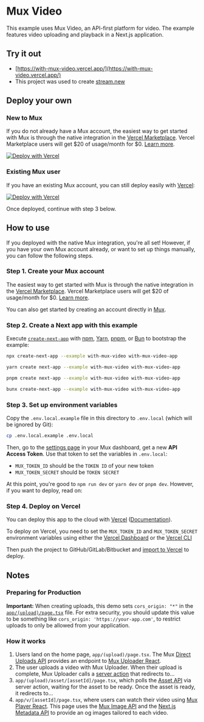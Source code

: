 # Mux Video

This example uses Mux Video, an API-first platform for video. The example features video uploading and playback in a Next.js application.

## Try it out

- [https://with-mux-video.vercel.app/](https://with-mux-video.vercel.app/)
- This project was used to create [stream.new](https://stream.new/)

## Deploy your own

### New to Mux

If you do not already have a Mux account, the easiest way to get started with Mux is through the native integration in the [Vercel Marketplace](https://vercel.com/marketplace/mux). Vercel Marketplace users will get $20 of usage/month for $0. [Learn more](https://vercel.com/marketplace/mux).

[![Deploy with Vercel](https://vercel.com/button)](https://vercel.com/new/clone?repository-url=https://github.com/vercel/next.js/tree/canary/examples/with-mux-video&project-name=with-mux-video&repository-name=with-mux-video&products=[{"type":"integration","productSlug":"mux","integrationSlug":"mux","protocol":"video"}])

### Existing Mux user

If you have an existing Mux account, you can still deploy easily with [Vercel](https://vercel.com/home):

[![Deploy with Vercel](https://vercel.com/button)](https://vercel.com/new/clone?repository-url=https://github.com/vercel/next.js/tree/canary/examples/with-mux-video&project-name=with-mux-video&repository-name=with-mux-video)

Once deployed, continue with step 3 below.

## How to use

If you deployed with the native Mux integration, you're all set! However, if you have your own Mux account already, or want to set up things manually, you can follow the following steps.

### Step 1. Create your Mux account

The easiest way to get started with Mux is through the native integration in the [Vercel Marketplace](https://vercel.com/marketplace/mux). Vercel Marketplace users will get $20 of usage/month for $0. [Learn more](https://vercel.com/marketplace/mux).

You can also get started by creating an account directly in [Mux](https://www.mux.com/?utm_source=create-next-app&utm_medium=with-mux-video&utm_campaign=create-next-app). 

### Step 2. Create a Next app with this example

Execute [`create-next-app`](https://github.com/vercel/next.js/tree/canary/packages/create-next-app) with [npm](https://docs.npmjs.com/cli/init), [Yarn](https://yarnpkg.com/lang/en/docs/cli/create/), [pnpm](https://pnpm.io), or [Bun](https://bun.sh/docs/cli/bunx) to bootstrap the example:

```bash
npx create-next-app --example with-mux-video with-mux-video-app
```

```bash
yarn create next-app --example with-mux-video with-mux-video-app
```

```bash
pnpm create next-app --example with-mux-video with-mux-video-app
```

```bash
bunx create-next-app --example with-mux-video with-mux-video-app
```

### Step 3. Set up environment variables

Copy the `.env.local.example` file in this directory to `.env.local` (which will be ignored by Git):

```bash
cp .env.local.example .env.local
```

Then, go to the [settings page](https://dashboard.mux.com/settings/access-tokens) in your Mux dashboard, get a new **API Access Token**. Use that token to set the variables in `.env.local`:

- `MUX_TOKEN_ID` should be the `TOKEN ID` of your new token
- `MUX_TOKEN_SECRET` should be `TOKEN SECRET`

At this point, you're good to `npm run dev` or `yarn dev` or `pnpm dev`. However, if you want to deploy, read on:

### Step 4. Deploy on Vercel

You can deploy this app to the cloud with [Vercel](https://vercel.com/new?utm_source=github&utm_medium=readme&utm_campaign=next-example) ([Documentation](https://nextjs.org/docs/deployment)).

To deploy on Vercel, you need to set the `MUX_TOKEN_ID` and `MUX_TOKEN_SECRET` environment variables using either the [Vercel Dashboard](https://vercel.com/docs/projects/environment-variables/managing-environment-variables?utm_source=github&utm_medium=readme&utm_campaign=next-example) or the [Vercel CLI](https://vercel.com/docs/cli/env?utm_source=github&utm_medium=readme&utm_campaign=next-example)

Then push the project to GitHub/GitLab/Bitbucket and [import to Vercel](https://vercel.com/new?utm_source=github&utm_medium=readme&utm_campaign=next-example) to deploy.

## Notes

### Preparing for Production

**Important:** When creating uploads, this demo sets `cors_origin: "*"` in the [`app/(upload)/page.tsx`](<app/(upload)/page.tsx>) file. For extra security, you should update this value to be something like `cors_origin: 'https://your-app.com'`, to restrict uploads to only be allowed from your application.

### How it works

1. Users land on the home page, `app/(upload)/page.tsx`. The Mux [Direct Uploads API](https://docs.mux.com/api-reference#video/tag/direct-uploads?utm_source=create-next-app&utm_medium=with-mux-video&utm_campaign=create-next-app) provides an endpoint to [Mux Uploader React](https://docs.mux.com/guides/mux-uploader?utm_source=create-next-app&utm_medium=with-mux-video&utm_campaign=create-next-app).
1. The user uploads a video with Mux Uploader. When their upload is complete, Mux Uploader calls a [server action](https://nextjs.org/docs/app/building-your-application/data-fetching/server-actions-and-mutations) that redirects to...
1. `app/(upload)/asset/[assetId]/page.tsx`, which polls the [Asset API](https://docs.mux.com/api-reference#video/tag/assets?utm_source=create-next-app&utm_medium=with-mux-video&utm_campaign=create-next-app) via server action, waiting for the asset to be ready. Once the asset is ready, it redirects to...
1. `app/v/[assetId]/page.tsx`, where users can watch their video using [Mux Player React](https://docs.mux.com/guides/mux-player-web?utm_source=create-next-app&utm_medium=with-mux-video&utm_campaign=create-next-app). This page uses the [Mux Image API](https://docs.mux.com/guides/get-images-from-a-video) and the [Next.js Metadata API](https://nextjs.org/docs/app/building-your-application/optimizing/metadata) to provide an og images tailored to each video.
